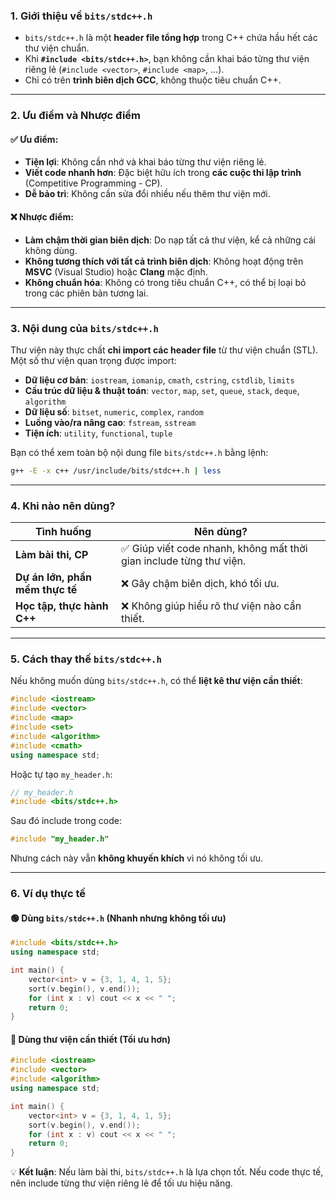 ### 1. **Giới thiệu về `bits/stdc++.h`**

- `bits/stdc++.h` là một **header file tổng hợp** trong C++ chứa hầu hết các thư viện chuẩn.
- Khi **`#include <bits/stdc++.h>`**, bạn không cần khai báo từng thư viện riêng lẻ (`#include <vector>`, `#include <map>`, ...).
- Chỉ có trên **trình biên dịch GCC**, không thuộc tiêu chuẩn C++.

---

### 2. **Ưu điểm và Nhược điểm**

#### ✅ **Ưu điểm:**

- **Tiện lợi**: Không cần nhớ và khai báo từng thư viện riêng lẻ.
- **Viết code nhanh hơn**: Đặc biệt hữu ích trong **các cuộc thi lập trình** (Competitive Programming - CP).
- **Dễ bảo trì**: Không cần sửa đổi nhiều nếu thêm thư viện mới.

#### ❌ **Nhược điểm:**

- **Làm chậm thời gian biên dịch**: Do nạp tất cả thư viện, kể cả những cái không dùng.
- **Không tương thích với tất cả trình biên dịch**: Không hoạt động trên **MSVC** (Visual Studio) hoặc **Clang** mặc định.
- **Không chuẩn hóa**: Không có trong tiêu chuẩn C++, có thể bị loại bỏ trong các phiên bản tương lai.

---

### 3. **Nội dung của `bits/stdc++.h`**

Thư viện này thực chất **chỉ import các header file** từ thư viện chuẩn (STL). Một số thư viện quan trọng được import:

- **Dữ liệu cơ bản**: `iostream`, `iomanip`, `cmath`, `cstring`, `cstdlib`, `limits`
- **Cấu trúc dữ liệu & thuật toán**: `vector`, `map`, `set`, `queue`, `stack`, `deque`, `algorithm`
- **Dữ liệu số**: `bitset`, `numeric`, `complex`, `random`
- **Luồng vào/ra nâng cao**: `fstream`, `sstream`
- **Tiện ích**: `utility`, `functional`, `tuple`

Bạn có thể xem toàn bộ nội dung file `bits/stdc++.h` bằng lệnh:

```sh
g++ -E -x c++ /usr/include/bits/stdc++.h | less
```

---

### 4. **Khi nào nên dùng?**

|Tình huống|Nên dùng?|
|---|---|
|**Làm bài thi, CP**|✅ Giúp viết code nhanh, không mất thời gian include từng thư viện.|
|**Dự án lớn, phần mềm thực tế**|❌ Gây chậm biên dịch, khó tối ưu.|
|**Học tập, thực hành C++**|❌ Không giúp hiểu rõ thư viện nào cần thiết.|

---

### 5. **Cách thay thế `bits/stdc++.h`**

Nếu không muốn dùng `bits/stdc++.h`, có thể **liệt kê thư viện cần thiết**:

```cpp
#include <iostream>
#include <vector>
#include <map>
#include <set>
#include <algorithm>
#include <cmath>
using namespace std;
```

Hoặc tự tạo `my_header.h`:

```cpp
// my_header.h
#include <bits/stdc++.h>
```

Sau đó include trong code:

```cpp
#include "my_header.h"
```

Nhưng cách này vẫn **không khuyến khích** vì nó không tối ưu.

---

### 6. **Ví dụ thực tế**

#### 🟢 **Dùng `bits/stdc++.h` (Nhanh nhưng không tối ưu)**

```cpp
#include <bits/stdc++.h>
using namespace std;

int main() {
    vector<int> v = {3, 1, 4, 1, 5};
    sort(v.begin(), v.end());
    for (int x : v) cout << x << " ";
    return 0;
}
```

#### 🔵 **Dùng thư viện cần thiết (Tối ưu hơn)**

```cpp
#include <iostream>
#include <vector>
#include <algorithm>
using namespace std;

int main() {
    vector<int> v = {3, 1, 4, 1, 5};
    sort(v.begin(), v.end());
    for (int x : v) cout << x << " ";
    return 0;
}
```

💡 **Kết luận**: Nếu làm bài thi, `bits/stdc++.h` là lựa chọn tốt. Nếu code thực tế, nên include từng thư viện riêng lẻ để tối ưu hiệu năng.